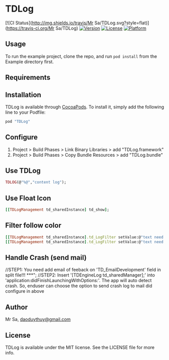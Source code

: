 # TDLog

[![CI Status](http://img.shields.io/travis/Mr Sa/TDLog.svg?style=flat)](https://travis-ci.org/Mr Sa/TDLog)
[![Version](https://img.shields.io/cocoapods/v/TDLog.svg?style=flat)](http://cocoapods.org/pods/TDLog)
[![License](https://img.shields.io/cocoapods/l/TDLog.svg?style=flat)](http://cocoapods.org/pods/TDLog)
[![Platform](https://img.shields.io/cocoapods/p/TDLog.svg?style=flat)](http://cocoapods.org/pods/TDLog)

## Usage

To run the example project, clone the repo, and run `pod install` from the Example directory first.

## Requirements

## Installation

TDLog is available through [CocoaPods](http://cocoapods.org). To install
it, simply add the following line to your Podfile:

```ruby
pod "TDLog"
```

## Configure
1. Project > Build Phases > Link Binary Libraries > add "TDLog.framework"
1. Project > Build Phases > Copy Bundle Resources > add "TDLog.bundle"

## Use TDLog
```ruby
TDLOG(@"%@","content log");
```

## Use Float Icon
```ruby
[[TDLogManagement td_sharedInstance] td_show];
```

## Filter follow color
```ruby
[[TDLogManagement td_sharedInstance].td_LogFilter setValue:@"text need highlight 1" forKey:L_Red];
[[TDLogManagement td_sharedInstance].td_LogFilter setValue:@"text need highlight 2" forKey:L_LimeGreen];
```

## Handle Crash (send mail)
//STEP1: You need add email of feeback on 'TD_EmailDevelopment' field in split file!!! ***";
//STEP2: Insert '[TDEngineLog td_sharedManager];' into 'application:didFinishLaunchingWithOptions:'. The app will auto detect crash. So, enduser can choose the option to send crash log to mail did configure in above




## Author

Mr Sa, daoduythuy@gmail.com

## License

TDLog is available under the MIT license. See the LICENSE file for more info.
